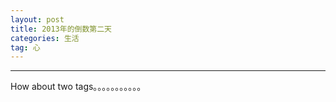 ```yaml
---
layout: post
title: 2013年的倒数第二天
categories: 生活
tag: 心
---
```


***************************

How about two tags。。。。。。。。。。。
